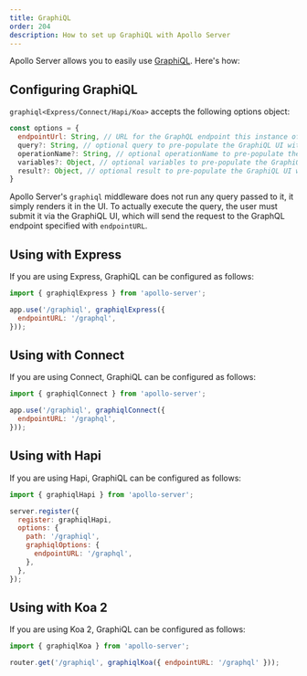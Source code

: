 ```yaml
---
title: GraphiQL
order: 204
description: How to set up GraphiQL with Apollo Server
---
```


Apollo Server allows you to easily use [GraphiQL](https://github.com/graphql/graphiql). Here's how:

<h2 id="graphiqlOptions">Configuring GraphiQL</h2>

`graphiql<Express/Connect/Hapi/Koa>` accepts the following options object:

```js
const options = {
  endpointUrl: String, // URL for the GraphQL endpoint this instance of GraphiQL serves
  query?: String, // optional query to pre-populate the GraphiQL UI with
  operationName?: String, // optional operationName to pre-populate the GraphiQL UI with
  variables?: Object, // optional variables to pre-populate the GraphiQL UI with
  result?: Object, // optional result to pre-populate the GraphiQL UI with
}
```

Apollo Server's `graphiql` middleware does not run any query passed to it, it simply renders it in the UI.
To actually execute the query, the user must submit it via the GraphiQL UI, which will
send the request to the GraphQL endpoint specified with `endpointURL`.

<h2 id="graphiqlExpress">Using with Express</h2>

If you are using Express, GraphiQL can be configured as follows:

```js
import { graphiqlExpress } from 'apollo-server';

app.use('/graphiql', graphiqlExpress({
  endpointURL: '/graphql',
}));
```


<h2 id="graphiqlConnect">Using with Connect</h2>

If you are using Connect, GraphiQL can be configured as follows:

```js
import { graphiqlConnect } from 'apollo-server';

app.use('/graphiql', graphiqlConnect({
  endpointURL: '/graphql',
}));
```


<h2 id="graphiqlHapi">Using with Hapi</h2>

If you are using Hapi, GraphiQL can be configured as follows:

```js
import { graphiqlHapi } from 'apollo-server';

server.register({
  register: graphiqlHapi,
  options: {
    path: '/graphiql',
    graphiqlOptions: {
      endpointURL: '/graphql',
    },
  },
});
```


<h2 id="graphiqlKoa">Using with Koa 2</h2>

If you are using Koa 2, GraphiQL can be configured as follows:

```js
import { graphiqlKoa } from 'apollo-server';

router.get('/graphiql', graphiqlKoa({ endpointURL: '/graphql' }));
```
